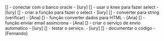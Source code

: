 [] - conectar com o banco oracle - [Iury]
[] - usar o knex para fazer select - [Iury]
[] - criar a função para fazer o select - [Iury]
[] - converter para string (verificar) - [Ana]
[] - função converter dados para HTML - [Ana]
[] - função enviar email assincrona - [Ana]
[] - criar o serviço de envio automatico - [iury]
[] - testar o serviço. - [iury]
[] - documentar o código - [Fernando]